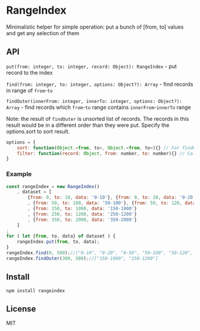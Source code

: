 # RangeIndex

Minimalistic helper for simple operation: put a bunch of [from, to] values and get any selection of them

## API

`put(from: integer, to: integer, record: Object): RangeIndex` - put record to the index

`find(from: integer, to: integer, options: Object?): Array` - find records in range of `from`-`to`

`findOuter(innerFrom: integer, innerTo: integer, options: Object?): Array` - find records which `from`-`to` range contains `innerFrom`-`innerTo` range

Note: the result of `findOuter` is unsorted list of records. The records in this result would be in a different order than they were put.
Specify the options.sort to sort result.

```javascript
options = {
    sort: function(Object.<from, to>, Object.<from, to>){} // For findOuter method only. Callback for sorting result
    filter: function(record: Object, from: number, to: number){} // Callback for filtering result
}
```



### Example
```javascript
const rangeIndex = new RangeIndex()
	, dataset = [
		{from: 0, to: 10, data: '0-10'}, {from: 0, to: 20, data: '0-20'}, {from: 0, to: 50, data: '0-50'}
		, {from: 50, to: 100, data: '50-100'}, {from: 50, to: 120, data: '50-120'}, {from: 50, to: 150, data: '50-150'}
		, {from: 150, to: 1000, data: '150-1000'}
		, {from: 250, to: 1200, data: '250-1200'}
		, {from: 350, to: 2000, data: '350-2000'}
	]
;
for ( let {from, to, data} of dataset ) {
	rangeIndex.put(from, to, data);
}
rangeIndex.find(0, 500);//["0-10", "0-20", "0-50", "50-100", "50-120", "50-150"]
rangeIndex.findOuter(300, 500);//["150-1000", "250-1200"]

```

## Install

`npm install rangeindex`

## License

MIT
